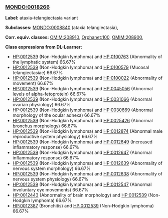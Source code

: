 
### [MONDO:0018266](http://purl.obolibrary.org/obo/MONDO_0018266)
**Label:** ataxia-telangiectasia variant

**Subclasses:** [MONDO:0008840](http://purl.obolibrary.org/obo/MONDO_0008840) (ataxia telangiectasia), 

**Corr. equiv. classes:** [OMIM:208910](http://purl.obolibrary.org/obo/OMIM_208910), [Orphanet:100](http://www.orpha.net/ORDO/Orphanet_100), [OMIM:208900](http://purl.obolibrary.org/obo/OMIM_208900), 

**Class expressions from DL-Learner:**

- [HP:0012539](http://purl.obolibrary.org/obo/HP_0012539) (Non-Hodgkin lymphoma) and [HP:0100763](http://purl.obolibrary.org/obo/HP_0100763) (Abnormality of the lymphatic system) 66.67%
- [HP:0012539](http://purl.obolibrary.org/obo/HP_0012539) (Non-Hodgkin lymphoma) and [HP:0100579](http://purl.obolibrary.org/obo/HP_0100579) (Mucosal telangiectasiae) 66.67%
- [HP:0012539](http://purl.obolibrary.org/obo/HP_0012539) (Non-Hodgkin lymphoma) and [HP:0100022](http://purl.obolibrary.org/obo/HP_0100022) (Abnormality of movement) 66.67%
- [HP:0012539](http://purl.obolibrary.org/obo/HP_0012539) (Non-Hodgkin lymphoma) and [HP:0045056](http://purl.obolibrary.org/obo/HP_0045056) (Abnormal levels of alpha-fetoprotein) 66.67%
- [HP:0012539](http://purl.obolibrary.org/obo/HP_0012539) (Non-Hodgkin lymphoma) and [HP:0031066](http://purl.obolibrary.org/obo/HP_0031066) (Abnormal ovarian physiology) 66.67%
- [HP:0012539](http://purl.obolibrary.org/obo/HP_0012539) (Non-Hodgkin lymphoma) and [HP:0030669](http://purl.obolibrary.org/obo/HP_0030669) (Abnormal morphology of the ocular adnexa) 66.67%
- [HP:0012539](http://purl.obolibrary.org/obo/HP_0012539) (Non-Hodgkin lymphoma) and [HP:0025426](http://purl.obolibrary.org/obo/HP_0025426) (Abnormal bronchus morphology) 66.67%
- [HP:0012539](http://purl.obolibrary.org/obo/HP_0012539) (Non-Hodgkin lymphoma) and [HP:0012874](http://purl.obolibrary.org/obo/HP_0012874) (Abnormal male reproductive system physiology) 66.67%
- [HP:0012539](http://purl.obolibrary.org/obo/HP_0012539) (Non-Hodgkin lymphoma) and [HP:0012649](http://purl.obolibrary.org/obo/HP_0012649) (Increased inflammatory response) 66.67%
- [HP:0012539](http://purl.obolibrary.org/obo/HP_0012539) (Non-Hodgkin lymphoma) and [HP:0012647](http://purl.obolibrary.org/obo/HP_0012647) (Abnormal inflammatory response) 66.67%
- [HP:0012539](http://purl.obolibrary.org/obo/HP_0012539) (Non-Hodgkin lymphoma) and [HP:0012639](http://purl.obolibrary.org/obo/HP_0012639) (Abnormality of nervous system morphology) 66.67%
- [HP:0012539](http://purl.obolibrary.org/obo/HP_0012539) (Non-Hodgkin lymphoma) and [HP:0012638](http://purl.obolibrary.org/obo/HP_0012638) (Abnormality of nervous system physiology) 66.67%
- [HP:0012539](http://purl.obolibrary.org/obo/HP_0012539) (Non-Hodgkin lymphoma) and [HP:0012547](http://purl.obolibrary.org/obo/HP_0012547) (Abnormal involuntary eye movements) 66.67%
- [HP:0012443](http://purl.obolibrary.org/obo/HP_0012443) (Abnormality of brain morphology) and [HP:0012539](http://purl.obolibrary.org/obo/HP_0012539) (Non-Hodgkin lymphoma) 66.67%
- [HP:0012387](http://purl.obolibrary.org/obo/HP_0012387) (Bronchitis) and [HP:0012539](http://purl.obolibrary.org/obo/HP_0012539) (Non-Hodgkin lymphoma) 66.67%


